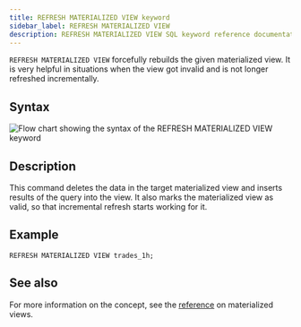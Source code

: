 ```yaml
---
title: REFRESH MATERIALIZED VIEW keyword
sidebar_label: REFRESH MATERIALIZED VIEW
description: REFRESH MATERIALIZED VIEW SQL keyword reference documentation.
---
```


`REFRESH MATERIALIZED VIEW` forcefully rebuilds the given materialized view. It
is very helpful in situations when the view got invalid and is not longer
refreshed incrementally.

## Syntax

![Flow chart showing the syntax of the REFRESH MATERIALIZED VIEW keyword](/images/docs/diagrams/refreshMatView.svg)

## Description

This command deletes the data in the target materialized view and inserts
results of the query into the view. It also marks the materialized view as
valid, so that incremental refresh starts working for it.

## Example

```questdb-sql
REFRESH MATERIALIZED VIEW trades_1h;
```

## See also

For more information on the concept, see the
[reference](/docs/concept/mat-views/) on materialized views.
